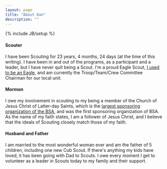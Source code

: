 ```yaml
---
layout: page
title: "About Dan"
description: ""
---
```

{% include JB/setup %}
#### Scouter

I have been Scouting for 23 years, 4 months, 24 days (at the time of this writing). I have been in and out of the programs, as a participant and a leader, but I have never quit being a Scout. I'm a proud Eagle Scout, [I used to be an Eagle](http://www.woodbadge.org/), and am currently the Troop/Team/Crew Committee Chairman for our local unit.

#### Mormon

I owe my involvement in scouting to my being a member of the Church of Jesus Christ of Latter-day Saints, which is the [largest sponsoring organization of the BSA](http://www.scouting.org/About/FactSheets/operating_orgs/Latter-day_Saints.aspx), and was the first sponsoring organization of BSA. As the name of my faith states, I am a follower of Jesus Christ, and I believe that the ideals of Scouting closely match those of my faith.

#### Husband and Father

I am married to the most wonderful woman ever and am the father of 5 children, including one new Cub Scout. If there's anything my kids have loved, it has been going with Dad to Scouts. I owe every moment I get to volunteer as a leader in Scouts today to my family and their support.
